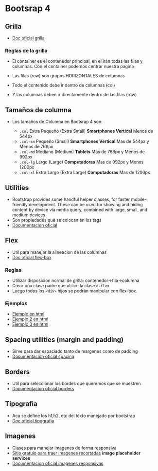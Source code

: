 # Bootsrap 4 

## Grilla

* [Doc oficial grilla](https://getbootstrap.com/docs/4.0/layout/grid/) 

### Reglas de la grilla
 
 * El container es el contenedor principal, en el iran todas las filas y columnas. Con el container podemos centrar nuestra pagina 

 * Las filas (row) son grupos HORIZONTALES de columnas
 * Todo el contenido debe ir dentro de columnas (col) 
 * Y las columnas deben ir directamente dentro de las filas (row)

## Tamaños de columna

 * Los tamaños de Columna en Bootsrap 4 son:

    * `.col`        Extra Pequeño (Extra Small) **Smartphones Vertical** Menos de 544px
    * `.col-sm` 	Pequeño (Small) **Smartphones Vertical**	 		 Mas de 544px y Menos de 768px
    * `.col-md` 	Mediano (Medium) **Tablets** 						 Mas de 768px y Menos de 992px  
    * `.col-lg` 	Largo (Large) **Computadoras**						 Mas de 992px y Menos  1200px
    * `.col-xl` 	Extra Largo (Extra Large) **Computadoras**			 Mas de 1200px

## Utilities

* Bootstrap provides some handful helper classes, for faster mobile-friendly development. These can be used for showing and hiding content by device via media query, combined with large, small, and medium devices.
* Son propiedades que se colocan en los tags
* [Documentacion oficial](https://getbootstrap.com/docs/4.0/utilities/)


## Flex 

* Util para manejar la alineacion de las columnas
* [Doc oficial flex-box](https://getbootstrap.com/docs/4.0/utilities/flex/)

### Reglas

* Utilizar disposicion normal de grilla: contenedor->fila->columna
* Crear una clase padre que utilice la clase `d-flex`
* Luego todos los `<div>` hijos se podrán manipular con flex-box.

### Ejemplos
* [Ejemplo en html](flexbox.html)
* [Ejemplo 2 en html](flexbox2.html)
* [Ejemplo 3 en html](flexbox3.html)


## Spacing utilities (margin and padding)

* Sirve para dar espaciado tanto de margenes como de padding
* [Documentacion oficial spacing](https://getbootstrap.com/docs/4.0/utilities/spacing/)

## Borders 

* Util para seleccionar los bordes que queremos que se muestren
* [Documentacion oficial borders](https://getbootstrap.com/docs/4.0/utilities/borders/)


## Tipografia 

* Aca se define los h1,h2, etc del texto manejado por bootstrap
* [Doc oficial tipografia](https://getbootstrap.com/docs/4.0/content/typography/)

## Imagenes 

* Clases para manejar imagenes de forma responsiva
* [Sitio gratuio para traer imagenes recortadas](https://picsum.photos/200/200) **image placeholder services**
* [Documentacion oficial imagenes responsivas](https://getbootstrap.com/docs/4.0/content/images/)

